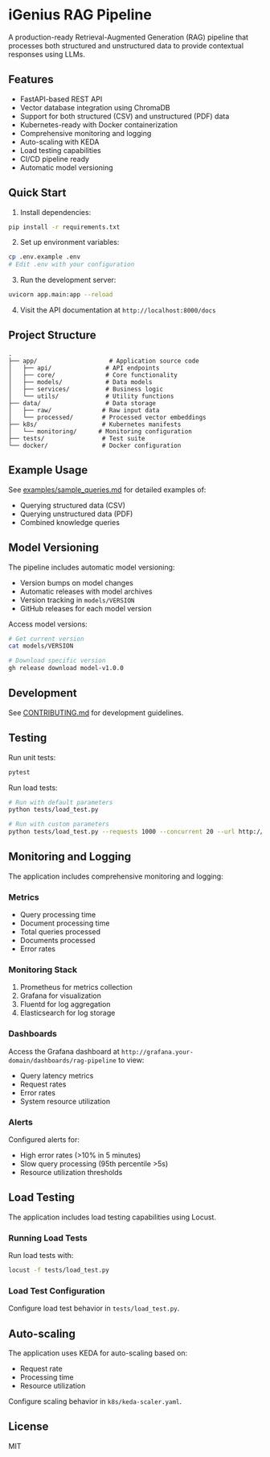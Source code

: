 # iGenius RAG Pipeline

A production-ready Retrieval-Augmented Generation (RAG) pipeline that processes both structured and unstructured data to provide contextual responses using LLMs.

## Features

- FastAPI-based REST API
- Vector database integration using ChromaDB
- Support for both structured (CSV) and unstructured (PDF) data
- Kubernetes-ready with Docker containerization
- Comprehensive monitoring and logging
- Auto-scaling with KEDA
- Load testing capabilities
- CI/CD pipeline ready
- Automatic model versioning

## Quick Start

1. Install dependencies:
```bash
pip install -r requirements.txt
```

2. Set up environment variables:
```bash
cp .env.example .env
# Edit .env with your configuration
```

3. Run the development server:
```bash
uvicorn app.main:app --reload
```

4. Visit the API documentation at `http://localhost:8000/docs`

## Project Structure

```
.
├── app/                    # Application source code
│   ├── api/               # API endpoints
│   ├── core/              # Core functionality
│   ├── models/            # Data models
│   ├── services/          # Business logic
│   └── utils/             # Utility functions
├── data/                  # Data storage
│   ├── raw/              # Raw input data
│   └── processed/        # Processed vector embeddings
├── k8s/                  # Kubernetes manifests
│   └── monitoring/      # Monitoring configuration
├── tests/                # Test suite
└── docker/               # Docker configuration
```

## Example Usage

See [examples/sample_queries.md](examples/sample_queries.md) for detailed examples of:
- Querying structured data (CSV)
- Querying unstructured data (PDF)
- Combined knowledge queries

## Model Versioning

The pipeline includes automatic model versioning:
- Version bumps on model changes
- Automatic releases with model archives
- Version tracking in `models/VERSION`
- GitHub releases for each model version

Access model versions:
```bash
# Get current version
cat models/VERSION

# Download specific version
gh release download model-v1.0.0
```

## Development

See [CONTRIBUTING.md](CONTRIBUTING.md) for development guidelines.

## Testing

Run unit tests:
```bash
pytest
```

Run load tests:
```bash
# Run with default parameters
python tests/load_test.py

# Run with custom parameters
python tests/load_test.py --requests 1000 --concurrent 20 --url http://localhost:8000
```

## Monitoring and Logging

The application includes comprehensive monitoring and logging:

### Metrics
- Query processing time
- Document processing time
- Total queries processed
- Documents processed
- Error rates

### Monitoring Stack
1. Prometheus for metrics collection
2. Grafana for visualization
3. Fluentd for log aggregation
4. Elasticsearch for log storage

### Dashboards
Access the Grafana dashboard at `http://grafana.your-domain/dashboards/rag-pipeline` to view:
- Query latency metrics
- Request rates
- Error rates
- System resource utilization

### Alerts
Configured alerts for:
- High error rates (>10% in 5 minutes)
- Slow query processing (95th percentile >5s)
- Resource utilization thresholds

## Load Testing

The application includes load testing capabilities using Locust.

### Running Load Tests

Run load tests with:
```bash
locust -f tests/load_test.py
```

### Load Test Configuration

Configure load test behavior in `tests/load_test.py`.

## Auto-scaling

The application uses KEDA for auto-scaling based on:
- Request rate
- Processing time
- Resource utilization

Configure scaling behavior in `k8s/keda-scaler.yaml`.

## License

MIT
